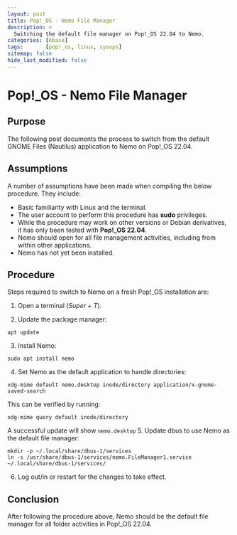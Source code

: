 ```yaml
---
layout: post
title: Pop!_OS - Nemo File Manager
description: >
  Switching the default file manager on Pop!_OS 22.04 to Nemo.
categories: [kbase]
tags:       [pop!_os, linux, sysops]
sitemap: false
hide_last_modified: false
---
```

# Pop!_OS - Nemo File Manager

## Purpose
The following post documents the process to switch from the default GNOME Files (Nautilus) application to Nemo on Pop!_OS 22.04.

## Assumptions
A number of assumptions have been made when compiling the below procedure. They include:
+ Basic familiarity with Linux and the terminal.
+ The user account to perform this procedure has **sudo** privileges.
+ While the procedure may work on other versions or Debian derivatives, it has only been tested with **Pop!_OS 22.04**.
+ Nemo should open for all file management activities, including from within other applications.
+ Nemo has not yet been installed.

## Procedure
Steps required to switch to Nemo on a fresh Pop!_OS installation are:
1. Open a terminal (*Super + T*).

2. Update the package manager:  
```shell
apt update
```
3. Install Nemo:  
```shell
sudo apt install nemo
```
4. Set Nemo as the default application to handle directories:  
```shell
xdg-mime default nemo.desktop inode/directory application/x-gnome-saved-search
```
This can be verified by running:  
```shell
xdg-mime query default inode/directory
```
A successful update will show `nemo.desktop`
5. Update dbus to use Nemo as the default file manager:  
```shell
mkdir -p ~/.local/share/dbus-1/services
ln -s /usr/share/dbus-1/services/nemo.FileManager1.service ~/.local/share/dbus-1/services/
```
6. Log out/in or restart for the changes to take effect.

## Conclusion
After following the procedure above, Nemo should be the default file manager for all folder activities in Pop!_OS 22.04.